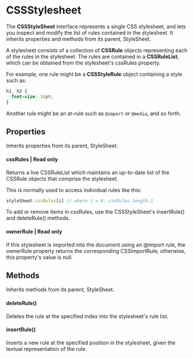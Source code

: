 # CSSStylesheet
The **CSSStyleSheet** interface represents a single CSS stylesheet, and lets you inspect and modify the list of rules contained in the stylesheet. It inherits properties and methods from its parent, StyleSheet.

A stylesheet consists of a collection of **CSSRule** objects representing each of the rules in the stylesheet. The rules are contained in a **CSSRuleList**, which can be obtained from the stylesheet's cssRules property.

For example, one rule might be a **CSSStyleRule** object containing a style such as:
```css
h1, h2 {
  font-size: 16pt;
}
```
Another rule might be an at-rule such as ```@import``` or ```@media```, and so forth.

## Properties
Inherits properties from its parent, StyleSheet.

#### cssRules | Read only
Returns a live CSSRuleList which maintains an up-to-date list of the CSSRule objects that comprise the stylesheet.

This is normally used to access individual rules like this:
```js
styleSheet.cssRules[i] // where i = 0..cssRules.length-1
```
To add or remove items in cssRules, use the CSSStyleSheet's insertRule() and deleteRule() methods.

#### ownerRule | Read only
If this stylesheet is imported into the document using an @import rule, the ownerRule property returns the corresponding CSSImportRule; otherwise, this property's value is null.
## Methods
Inherits methods from its parent, StyleSheet.

#### deleteRule()
Deletes the rule at the specified index into the stylesheet's rule list.
#### insertRule()
Inserts a new rule at the specified position in the stylesheet, given the textual representation of the rule.